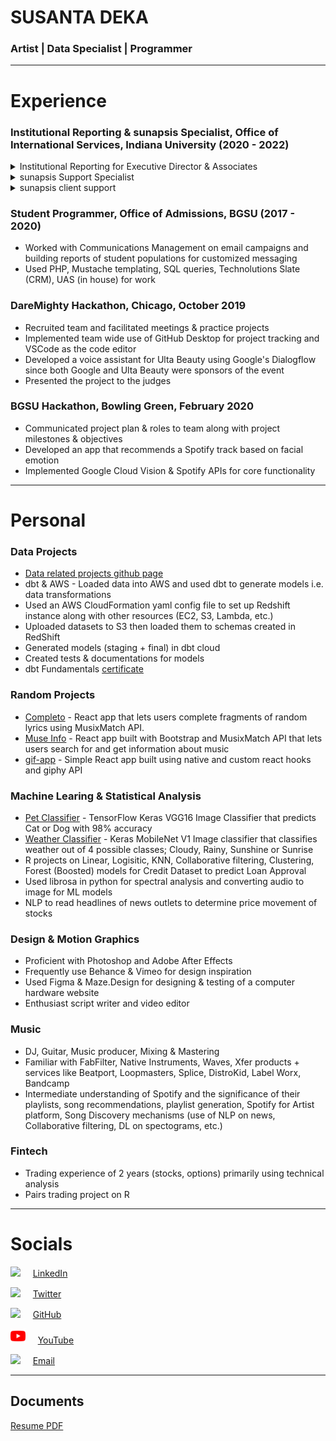 # SUSANTA DEKA
### Artist | Data Specialist | Programmer


---


# Experience

### Institutional Reporting & sunapsis Specialist, Office of International Services, Indiana University (2020 - 2022)

<details><summary> Institutional Reporting for Executive Director & Associates</summary>

<li style="margin-left:3em"> Admissions Point in Cycle - Year-over-Year (YoY) Comparison</li>
    <li style="margin-left:5em"> Used Tableau for data flow & data visualization</li>
    <li style="margin-left:5em"> Used Excel for charts of YoY comparisons</li>
<li style="margin-left:3em"> Immigration Compliance Reports</li>
<li style="margin-left:3em"> Term Reports; Student Classifying Reports</li>

</details>

<details><summary> sunapsis Support Specialist</summary>

<li style="margin-left:3em"> <a href src="https://sunapsis.iu.edu">sunapsis</a> Implementation Projects (MIT Scholars, NJIT, etc.)</li>
<li style="margin-left:3em"> Data migration from proprietary/enterprise SIS to sunapsis compatible data systems</li>
<li style="margin-left:3em"> Project planning with client staff & tech teams</li>
<li style="margin-left:3em"> Worked on training client team to use sunapsis</li>

</details>

<details><summary> sunapsis client support </summary>

<li style="margin-left:3em"> Worked on client issues & tickets - writing responses, zoom call troubleshooting</li>
<li style="margin-left:3em"> Bug/FR reporting to core dev team</li>

</details>

### Student Programmer, Office of Admissions, BGSU (2017 - 2020)

* Worked with Communications Management on email campaigns and building reports of student populations for customized messaging
* Used PHP, Mustache templating, SQL queries, Technolutions Slate (CRM), UAS (in house) for work

### DareMighty Hackathon, Chicago, October 2019

* Recruited team and facilitated meetings & practice projects
* Implemented team wide use of GitHub Desktop for project tracking and VSCode as the code editor
* Developed a voice assistant for Ulta Beauty using Google's Dialogflow since
both Google and Ulta Beauty were sponsors of the event
* Presented the project to the judges

### BGSU Hackathon, Bowling Green, February 2020

* Communicated project plan & roles to team along with project milestones & objectives
* Developed an app that recommends a Spotify track based on facial emotion
* Implemented Google Cloud Vision & Spotify APIs for core functionality

---

# Personal

### Data Projects

* [Data related projects github page](https://github.com/dekaghub/Data-Projects-Deka)
* dbt & AWS - Loaded data into AWS and used dbt to generate models i.e. data transformations
* Used an AWS CloudFormation yaml config file to set up Redshift instance along with other resources (EC2, S3, Lambda, etc.)
* Uploaded datasets to S3 then loaded them to schemas created in RedShift 
* Generated models (staging + final) in dbt cloud
* Created tests & documentations for models
* dbt Fundamentals [certificate](https://www.credential.net/03cb776c-2d1a-41f1-9ac6-c1ea9c8ab205#gs.jymaug) 

### Random Projects

* [Completo](https://github.com/dekaghub/completo) - React app that lets users complete fragments of random lyrics using MusixMatch API.
* [Muse Info](https://github.com/dekaghub/muse-info) - React app built with Bootstrap and MusixMatch API that lets users search for and get information about music
* [gif-app](https://github.com/dekaghub/gif-app) - Simple React app built using native and custom react hooks and giphy API

### Machine Learing & Statistical Analysis

* [Pet Classifier](https://github.com/dekaghub/Cats-and-Dogs-Classifier/blob/master/keras_catsndogs_classifier.ipynb) - TensorFlow Keras VGG16 Image Classifier that predicts Cat or Dog with 98% accuracy
* [Weather Classifier](https://github.com/dekaghub/weather-classifier/blob/master/keras_mobilenet_weather_classifier.ipynb) - Keras MobileNet V1 Image classifier that classifies weather out of 4 possible classes; Cloudy, Rainy, Sunshine or Sunrise
* R projects on Linear, Logisitic, KNN, Collaborative filtering, Clustering, Forest (Boosted) models for Credit Dataset to predict Loan Approval
* Used librosa in python for spectral analysis and converting audio to image for ML models
* NLP to read headlines of news outlets to determine price movement of stocks

### Design & Motion Graphics

* Proficient with Photoshop and Adobe After Effects
* Frequently use Behance & Vimeo for design inspiration
* Used Figma & Maze.Design for designing & testing of a computer hardware website
* Enthusiast script writer and video editor

### Music

* DJ, Guitar, Music producer, Mixing & Mastering
* Familiar with FabFilter, Native Instruments, Waves, Xfer products + services like Beatport, Loopmasters, Splice, DistroKid, Label Worx, Bandcamp
* Intermediate understanding of Spotify and the significance of their playlists, song recommendations, playlist generation, Spotify for Artist platform, Song Discovery mechanisms (use of NLP on news, Collaborative filtering, DL on spectograms, etc.)

### Fintech

* Trading experience of 2 years (stocks, options) primarily using technical analysis
* Pairs trading project on R

***

# Socials

![](./images/linkedin.png) &nbsp; &nbsp; [LinkedIn](https://www.linkedin.com/in/deka69/)

![](./images/twitter.png) &nbsp; &nbsp; [Twitter](https://twitter.com/ddefiee)

![](./images/github-logo.png) &nbsp; &nbsp; [GitHub](https://github.com/dekaghub)

![](./images/youtube.png) &nbsp; &nbsp; [YouTube](https://www.youtube.com/@defie8162)

![](./images/mail.png) &nbsp; &nbsp; [Email](mailto:deviedefie@gmail.com)


***

## Documents

[Resume PDF](./Resume_General.pdf)

